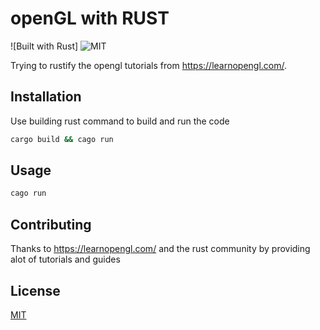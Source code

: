 # openGL with RUST

![Built with Rust] ![MIT](https://img.shields.io/badge/license-MIT-blue.svg)

Trying to rustify the opengl tutorials from https://learnopengl.com/.

## Installation

Use building rust command to build and run the code

```bash
cargo build && cago run
```

## Usage

```bash
cago run

```

## Contributing

Thanks to https://learnopengl.com/ and the rust community by providing alot of tutorials and guides

## License

[MIT](https://choosealicense.com/licenses/mit/)
